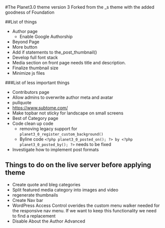 #The Planet3.0 theme version 3
Forked from the _s theme with the added goodness of Foundation

##List of things
* Author page
    * Enable Google Authorship
* Beyond Page
* More button
* Add if statements to the_post_thumbnail()
* Develop full font stack
* Media section on front page needs title and description.
* Finalize thumbnail size
* Minimize js files

###List of less important things
* Contributors page
* Allow admins to overwrite author meta and avatar
* pullquote
* https://www.subtome.com/
* Make topbar not sticky for landscape on small screens
* Best of Category page
* Code clean up code
    * removing legacy support for `planet3_0_register_custom_background()`
    * Byline code `<?php planet3_0_posted_on(); ?> by <?php planet3_0_posted_by(); ?>` needs to be fixed
* Investigate how to implement post formats

## Things to do on the live server before applying theme
* Create quote and bleg categories
* Split featured media category into images and video
* regenerate thumbnails
* Create Nav bar
* WordPress Access Control overides the custom menu walker needed for the responsive nav menu. If we want to keep this functionality we need to find a replacement
* Disable About the Author Advanced